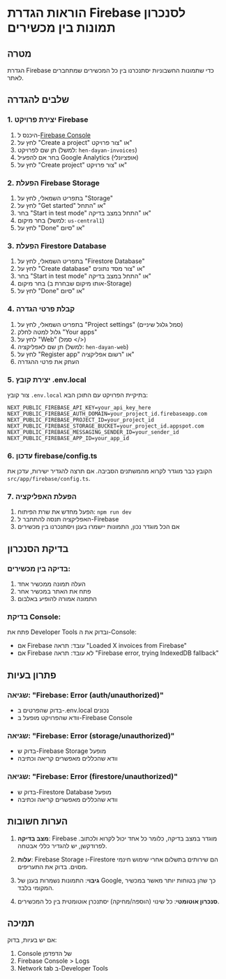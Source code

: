 # הוראות הגדרת Firebase לסנכרון תמונות בין מכשירים

## מטרה
הגדרת Firebase כדי שתמונות החשבוניות יסתנכרנו בין כל המכשירים שמתחברים לאתר.

## שלבים להגדרה

### 1. יצירת פרויקט Firebase
1. היכנס ל-[Firebase Console](https://console.firebase.google.com/)
2. לחץ על "Create a project" או "צור פרויקט"
3. תן שם לפרויקט (למשל: `hen-dayan-invoices`)
4. בחר אם להפעיל Google Analytics (אופציונלי)
5. לחץ על "Create project" או "צור פרויקט"

### 2. הפעלת Firebase Storage
1. בתפריט השמאלי, לחץ על "Storage"
2. לחץ על "Get started" או "התחל"
3. בחר "Start in test mode" או "התחל במצב בדיקה"
4. בחר מיקום (למשל: `us-central1`)
5. לחץ על "Done" או "סיום"

### 3. הפעלת Firestore Database
1. בתפריט השמאלי, לחץ על "Firestore Database"
2. לחץ על "Create database" או "צור מסד נתונים"
3. בחר "Start in test mode" או "התחל במצב בדיקה"
4. בחר מיקום (אותו מיקום שבחרת ב-Storage)
5. לחץ על "Done" או "סיום"

### 4. קבלת פרטי הגדרה
1. בתפריט השמאלי, לחץ על "Project settings" (סמל גלגל שיניים)
2. גלול למטה לחלק "Your apps"
3. לחץ על "Web" (סמל </>)
4. תן שם לאפליקציה (למשל: `hen-dayan-web`)
5. לחץ על "Register app" או "רשום אפליקציה"
6. העתק את פרטי ההגדרה

### 5. יצירת קובץ .env.local
צור קובץ `.env.local` בתיקיית הפרויקט עם התוכן הבא:

```env
NEXT_PUBLIC_FIREBASE_API_KEY=your_api_key_here
NEXT_PUBLIC_FIREBASE_AUTH_DOMAIN=your_project_id.firebaseapp.com
NEXT_PUBLIC_FIREBASE_PROJECT_ID=your_project_id
NEXT_PUBLIC_FIREBASE_STORAGE_BUCKET=your_project_id.appspot.com
NEXT_PUBLIC_FIREBASE_MESSAGING_SENDER_ID=your_sender_id
NEXT_PUBLIC_FIREBASE_APP_ID=your_app_id
```

### 6. עדכון firebase/config.ts
הקובץ כבר מוגדר לקרוא מהמשתנים הסביבה. אם תרצה להגדיר ישירות, עדכן את `src/app/firebase/config.ts`.

### 7. הפעלת האפליקציה
1. הפעל מחדש את שרת הפיתוח: `npm run dev`
2. האפליקציה תנסה להתחבר ל-Firebase
3. אם הכל מוגדר נכון, התמונות יישמרו בענן ויסתנכרנו בין מכשירים

## בדיקת הסנכרון

### בדיקה בין מכשירים:
1. העלה תמונה ממכשיר אחד
2. פתח את האתר במכשיר אחר
3. התמונה אמורה להופיע באלבום

### בדיקת Console:
פתח את Developer Tools ובדוק את ה-Console:
- אם Firebase עובד: תראה "Loaded X invoices from Firebase"
- אם Firebase לא עובד: תראה "Firebase error, trying IndexedDB fallback"

## פתרון בעיות

### שגיאה: "Firebase: Error (auth/unauthorized)"
- בדוק שהפרטים ב-.env.local נכונים
- וודא שהפרויקט מופעל ב-Firebase Console

### שגיאה: "Firebase: Error (storage/unauthorized)"
- בדוק ש-Firebase Storage מופעל
- וודא שהכללים מאפשרים קריאה וכתיבה

### שגיאה: "Firebase: Error (firestore/unauthorized)"
- בדוק ש-Firestore Database מופעל
- וודא שהכללים מאפשרים קריאה וכתיבה

## הערות חשובות

1. **מצב בדיקה**: Firebase מוגדר במצב בדיקה, כלומר כל אחד יכול לקרוא ולכתוב. לפרודקשן, יש להגדיר כללי אבטחה.

2. **עלות**: Firebase Storage ו-Firestore הם שירותים בתשלום אחרי שימוש חינמי מסוים. בדוק את התעריפים.

3. **גיבוי**: התמונות נשמרות בענן של Google, כך שהן בטוחות יותר מאשר במכשיר המקומי בלבד.

4. **סנכרון אוטומטי**: כל שינוי (הוספה/מחיקה) יסתנכרן אוטומטית בין כל המכשירים.

## תמיכה

אם יש בעיות, בדוק:
1. Console של הדפדפן
2. Firebase Console > Logs
3. Network tab ב-Developer Tools
